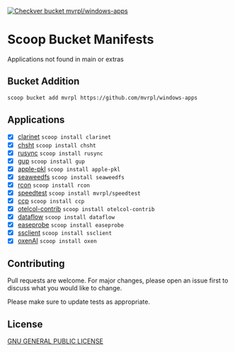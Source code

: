 [![Checkver bucket mvrpl/windows-apps](https://github.com/mvrpl/windows-apps/actions/workflows/scoop_checkver.yaml/badge.svg?branch=main)](https://github.com/mvrpl/windows-apps/actions/workflows/scoop_checkver.yaml)

# Scoop Bucket Manifests

Applications not found in main or extras

## Bucket Addition

```bash
scoop bucket add mvrpl https://github.com/mvrpl/windows-apps
```

## Applications

- [x] [clarinet](https://docs.hiro.so/clarinet) `scoop install clarinet`
- [x] [chsht](https://github.com/mvrpl/Terminal-Cheat-Sheet) `scoop install chsht`
- [x] [rusync](https://github.com/your-tools/rusync) `scoop install rusync`
- [x] [gup](https://github.com/nao1215/gup) `scoop install gup`
- [x] [apple-pkl](https://pkl-lang.org) `scoop install apple-pkl`
- [x] [seaweedfs](https://github.com/seaweedfs/seaweedfs) `scoop install seaweedfs`
- [x] [rcon](https://github.com/gorcon/rcon-cli) `scoop install rcon`
- [x] [speedtest](https://github.com/mvrpl/speed-test) `scoop install mvrpl/speedtest`
- [x] [ccp](https://github.com/mvrpl/ccp) `scoop install ccp`
- [x] [otelcol-contrib](https://github.com/open-telemetry/opentelemetry-collector-contrib) `scoop install otelcol-contrib`
- [x] [dataflow](https://bitbucket.org/mvrpl_br/dataflow) `scoop install dataflow`
- [x] [easeprobe](https://github.com/megaease/easeprobe) `scoop install easeprobe`
- [x] [ssclient](https://github.com/neosmart/securestore-rs) `scoop install ssclient`
- [x] [oxenAI](https://github.com/Oxen-AI/Oxen) `scoop install oxen`

## Contributing

Pull requests are welcome. For major changes, please open an issue first
to discuss what you would like to change.

Please make sure to update tests as appropriate.

## License

[GNU GENERAL PUBLIC LICENSE](https://github.com/mvrpl/windows-apps/blob/main/LICENSE)

